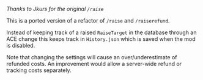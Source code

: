 ﻿*Thanks to Jkurs for the original `/raise`*

This is a ported version of a refactor of `/raise` and `/raiserefund`.

Instead of keeping track of a raised `RaiseTarget` in the database through an ACE change this keeps track in `History.json` which is saved when the mod is disabled.

Note that changing the settings will cause an over/underestimate of refunded costs.  An improvement would allow a server-wide refund or tracking costs separately.